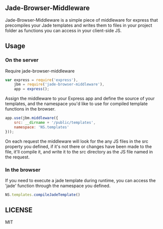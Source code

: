Jade-Browser-Middleware
-----------------------

Jade-Browser-Middleware is a simple piece of middleware for express
that precompiles your Jade templates and writes them to files in your
project folder as functions you can access in your client-side JS.

Usage
-----

### On the server

Require jade-browser-middleware

```javascript
var express = require('express'),
    jbm = require('jade-browser-middleware'),
    app = express();
````

Assign the middleware to your Express app and define the source of your templates, and the namespace you'd like to use for compiled template functions in the browser.

```javascript
app.use(jbm.middleware({
    src: __dirname + '/public/templates',
    namespace: 'NS.templates'
}));
````

On each request the middleware will look for the any JS files in the
src property you defined, if it's not there or changes have been made to the file, it'll compile it, and write it to the src directory as the JS file named in the request.

### In the browser

If you need to execute a jade template during runtime, you can access the 'jade' function through the namespace you defined.

````javascript
NS.templates.compileJadeTemplate()
````

LICENSE
-------

MIT